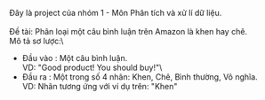 Đây là project của nhóm 1 - Môn Phân tích và xử lí dữ liệu.\
\
Đề tài: Phân loại một câu bình luận trên Amazon là khen hay chê.\
Mô tả sơ lược:\
- Đầu vào : Một câu bình luận.\
  VD: "Good product! You should buy!"\
- Đầu ra  : Một trong số 4 nhãn: Khen, Chê, Bình thường, Vô nghĩa.\
  VD: Nhãn tương ứng với ví dụ trên: "Khen"
